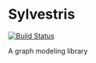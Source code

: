 

Sylvestris
===============

[![Build Status](https://magnum.travis-ci.com/janrain/sylvestris.svg?token=T97q5kkydgzJpGmtLcRV&branch=master)](https://magnum.travis-ci.com/janrain/sylvestris)

A graph modeling library
